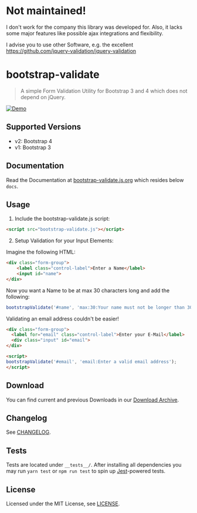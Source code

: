 # Not maintained!

I don't work for the company this library was developed for. Also, it lacks some major features like possible ajax integrations and flexibility.

I advise you to use other Software, e.g. the excellent https://github.com/jquery-validation/jquery-validation

# bootstrap-validate

> A simple Form Validation Utility for Bootstrap 3 and 4 which does not depend on jQuery.

[![Demo](demo.gif)](#)

## Supported Versions

- v2: Bootstrap 4
- v1: Bootstrap 3

## Documentation

Read the Documentation at [bootstrap-validate.js.org](https://bootstrap-validate.js.org)
which resides below `docs`.

## Usage

1. Include the bootstrap-validate.js script:

```html
<script src="bootstrap-validate.js"></script>
```

2. Setup Validation for your Input Elements:

Imagine the following HTML:
```html
<div class="form-group">
    <label class="control-label">Enter a Name</label>
    <input id="name">
</div>
```

Now you want a Name to be at max 30 characters long and add the following:

```javascript
bootstrapValidate('#name', 'max:30:Your name must not be longer than 30 characters');
```

Validating an email address couldn't be easier!

```html
<div class="form-group">
  <label for="email" class="control-label">Enter your E-Mail</label>
  <div class="input" id="email">
</div>

<script>
bootstrapValidate('#email', 'email:Enter a valid email address');
</script>
```

## Download

You can find current and previous Downloads in our [Download Archive](https://bootstrap-validate.js.org/download.html).

## Changelog

See [CHANGELOG](CHANGELOG.md).

## Tests

Tests are located under `__tests__/`.
After installing all dependencies you may run `yarn test` or `npm run test` to spin up [Jest](https://facebook.github.io/jest/)-powered tests.

## License

Licensed under the MIT License, see [LICENSE](LICENSE.md).
